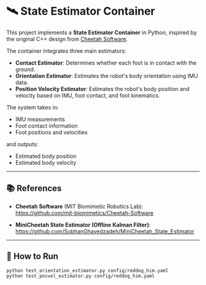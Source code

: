 # 🛰️ State Estimator Container

This project implements a **State Estimator Container** in Python, inspired by the original C++ design from [Cheetah Software](https://github.com/mit-biomimetics/Cheetah-Software).

The container integrates three main estimators:
- **Contact Estimator**: Determines whether each foot is in contact with the ground.
- **Orientation Estimator**: Estimates the robot's body orientation using IMU data.
- **Position Velocity Estimator**: Estimates the robot's body position and velocity based on IMU, foot contact, and foot kinematics.

The system takes in:
- IMU measurements
- Foot contact information
- Foot positions and velocities

and outputs:
- Estimated body position
- Estimated body velocity

---

## 📚 References

- **Cheetah Software** (MIT Biomimetic Robotics Lab):  
  https://github.com/mit-biomimetics/Cheetah-Software

- **MiniCheetah State Estimator (Offline Kalman Filter)**:  
  https://github.com/SobhanGhayedzadeh/MiniCheetah_State_Estimator

---

## 🚀 How to Run

```bash
python test_orientation_estimator.py config/reddog_him.yaml
python test_posvel_estimator.py config/reddog_him.yaml
